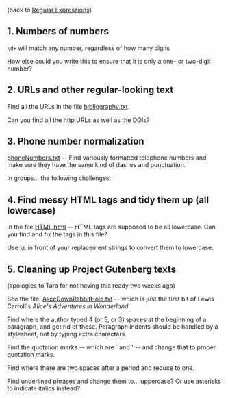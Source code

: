 (back to [Regular Expressions]())

## 1. Numbers of numbers

`\d+` will match any number, regardless of how many digits

How else could you write this to ensure that it is only a one- or two-digit number?


## 2. URLs and other regular-looking text

Find all the URLs in the file [bibliography.txt]().

Can you find all the http URLs as well as the DOIs?


## 3. Phone number normalization

[phoneNumbers.txt]() -- Find variously formatted telephone numbers and make sure they have the same kind of dashes and punctuation.


In groups... the following challenges:

## 4. Find messy HTML tags and tidy them up (all lowercase)

in the file [HTML.html]() -- HTML tags are supposed to be all lowercase. Can you find and fix the tags in this file? 

Use `\L` in front of your replacement strings to convert them to lowercase.



## 5. Cleaning up Project Gutenberg texts

(apologies to Tara for not having this ready two weeks ago)

See the file: [AliceDownRabbitHole.txt]() -- which is just the first bit of Lewis Carroll's *Alice's Adventures in Wonderland*.

Find where the author typed 4 (or 5, or 3) spaces at the beginning of a paragraph, and get rid of those. Paragraph indents should be handled by a stylesheet, not by typing extra characters.

Find the quotation marks -- which are \` and ' -- and change that to proper quotation marks.

Find where there are two spaces after a period and reduce to one.

Find underlined phrases and change them to... uppercase? Or use asterisks to indicate italics instead?  






